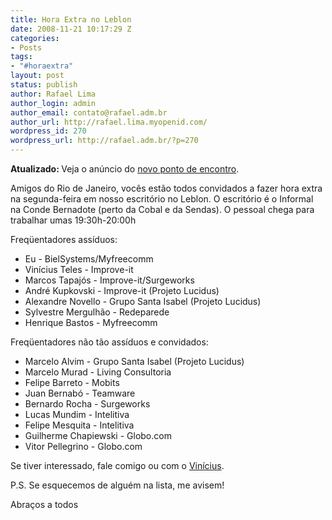 ```yaml
---
title: Hora Extra no Leblon
date: 2008-11-21 10:17:29 Z
categories:
- Posts
tags:
- "#horaextra"
layout: post
status: publish
author: Rafael Lima
author_login: admin
author_email: contato@rafael.adm.br
author_url: http://rafael.lima.myopenid.com/
wordpress_id: 270
wordpress_url: http://rafael.adm.br/?p=270
---
```


<strong>Atualizado: </strong> Veja o an&uacute;ncio do <a href="http://rafael.adm.br/p/novo-ponto-de-encontro-do-hora-extra/">novo ponto de encontro</a>.

Amigos do Rio de Janeiro, voc&ecirc;s est&atilde;o todos convidados a fazer hora extra na segunda-feira em nosso escrit&oacute;rio no Leblon. O escrit&oacute;rio &eacute; o Informal na Conde Bernadote (perto da Cobal e da Sendas). O pessoal chega para trabalhar umas 19:30h-20:00h

Freq&uuml;entadores ass&iacute;duos:
<ul>
	<li>Eu - BielSystems/Myfreecomm</li>
	<li>Vin&iacute;cius Teles - Improve-it</li>
	<li>Marcos Tapaj&oacute;s - Improve-it/Surgeworks</li>
	<li>Andr&eacute; Kupkovski - Improve-it (Projeto Lucidus)</li>
	<li>Alexandre Novello - Grupo Santa Isabel (Projeto Lucidus)</li>
	<li>Sylvestre Mergulh&atilde;o - Redeparede</li>
	<li>Henrique Bastos - Myfreecomm</li>
</ul>
Freq&uuml;entadores n&atilde;o t&atilde;o ass&iacute;duos e convidados:
<ul>
	<li>Marcelo Alvim - Grupo Santa Isabel (Projeto Lucidus)</li>
	<li>Marcelo Murad - Living Consultoria</li>
	<li>Felipe Barreto - Mobits</li>
	<li>Juan Bernab&oacute; - Teamware</li>
	<li>Bernardo Rocha - Surgeworks</li>
	<li>Lucas Mundim - Intelitiva</li>
	<li>Felipe Mesquita - Intelitiva</li>
	<li>Guilherme Chapiewski - Globo.com</li>
	<li>Vitor Pellegrino - Globo.com</li>
</ul>
Se tiver interessado, fale comigo ou com o <a href="http://www.improveit.com.br/empresa/vinicius">Vin&iacute;cius</a>.

P.S. Se esquecemos de algu&eacute;m na lista, me avisem!

Abra&ccedil;os a todos

